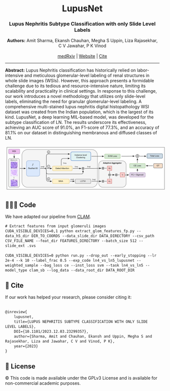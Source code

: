 <h1 align="center">LupusNet</h1>
<h3 align="center">	
Lupus Nephritis Subtype Classification with only Slide Level Labels</h3>
<p align="center">
<strong>Authors:</strong> Amit Sharma, Ekansh Chauhan, Megha S Uppin, Liza Rajasekhar, C V Jawahar, P K Vinod
<br>
<br>
<a href="https://doi.org/10.1101/2023.12.03.23299357">medRxiv</a> | <a href="https://hai.iiit.ac.in/ipd/" target='_blank'>Website</a> | <a href="#cite">Cite</a>
</p>
<!-- <a href="https://github.com/elangosundar/awesome-README-templates/blob/master/LICENSE"><img src="https://img.shields.io/github/license/elangosundar/awesome-README-templates?color=2b9348" alt="License Badge"/></a> -->
<hr>
<strong>Abstract:</strong> Lupus Nephritis classification has historically relied on labor-intensive and meticulous glomerular-level labeling of renal structures in whole slide images (WSIs). However, this approach presents a formidable challenge due to its tedious and resource-intensive nature, limiting its scalability and practicality in clinical settings. In response to this challenge, our work introduces a novel methodology that utilizes only slide-level labels, eliminating the need for granular glomerular-level labeling. A comprehensive multi-stained lupus nephritis digital histopathology WSI dataset was created from the Indian population, which is the largest of its kind. LupusNet, a deep learning MIL-based model, was developed for the subtype classification of LN. The results underscore its effectiveness, achieving an AUC score of 91.0%, an F1-score of 77.3%, and an accuracy of 81.1% on our dataset in distinguishing membranous and diffused classes of LN.
<br>
<br>
<a href="https://doi.org/10.1101/2023.12.03.23299357" alt="Read full text"><img src="images\arch.png" style="border: 1px solid grey; padding: 5px; margin: 5px"></a>


## 👨🏻‍💻 Code
We have adapted our pipeline from [CLAM](https://github.com/mahmoodlab/CLAM?tab=readme-ov-file#reference).
```
# Extract features from input glomeruli images
CUDA_VISIBLE_DEVICES=0,1 python extract_glom_features_fp.py --data_h5_dir DIR_TO_COORDS --data_slide_dir DATA_DIRECTORY --csv_path CSV_FILE_NAME --feat_dir FEATURES_DIRECTORY --batch_size 512 --slide_ext .svs

CUDA_VISIBLE_DEVICES=0 python run.py --drop_out --early_stopping --lr 2e-4 --k 10 --label_frac 0.5 --exp_code ln4_vs_ln5_lupusnet --weighted_sample --bag_loss ce --inst_loss svm --task ln4_vs_ln5 --model_type clam_sb --log_data --data_root_dir DATA_ROOT_DIR
```
<!-- <code>The code is under maintainence. We will soon release the full code in a digestible format</code> -->

## :book: Cite
<p id="cite"></p>
If our work has helped your research, please consider citing it:
<br>
<br>

```
@inreview{
    lupusnet,
    title={LUPUS NEPHRITIS SUBTYPE CLASSIFICATION WITH ONLY SLIDE LEVEL LABELS}, 
    DOI={10.1101/2023.12.03.23299357},
    author={Sharma, Amit and Chauhan, Ekansh and Uppin, Megha S and Rajasekhar, Liza and Jawahar, C V and Vinod, P K},
    year={2023}
}
```

## :pencil: License

© This code is made available under the GPLv3 License and is available for non-commercial academic purposes.

